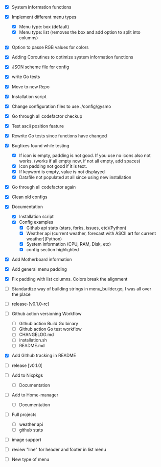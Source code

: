 - [x] System information functions

- [x] Implement different menu types
  - [x] Menu type: box (default)
  - [x] Menu type: list (removes the box and add option to split into columns)

- [x] Option to passe RGB values for colors

- [x] Adding Coroutines to optimize system information functions

- [x] JSON scheme file for config

- [x] write Go tests

- [x] Move to new Repo

- [x] Installation script

- [x] Change configuration files to use ./config/gysmo

- [x] Go through all codefactor checkup

- [x] Test ascii position feature

- [x] Rewrite Go tests since functions have changed

- [x] Bugfixes found while testing
  - [x] If icon is empty, padding is not good. If you use no icons also not works. (works if all empty now, if not all empty, add spaces)
  - [x] Icon padding not good if it is text.
  - [x] If keyword is empty, value is not displayed
  - [x] Datafile not populated at all since using new installation

- [x] Go through all codefactor again

- [x] Clean old configs

- [x] Documentation
  - [x] Installation script
  - [x] Config examples
    - [x] Github api stats (stars, forks, issues, etc)(Python)
    - [x] Weather api (current weather, forecast with ASCII art for current weather)(Python)
    - [x] System information (CPU, RAM, Disk, etc)
    - [x] config section highlighted

- [x] Add Motherboard information

- [x] Add general menu padding

- [x] Fix padding with list columns. Colors break the alignment

- [ ] Standardize way of building strings in menu_builder.go, I was all over the place

- [ ] release-[v0.1.0-rc]

- [ ] Github action versioning Workflow
  - [ ] Github action Build Go binary
  - [ ] Github action Go test workflow
  - [ ] CHANGELOG.md
  - [ ] installation.sh
  - [ ] README.md

- [x] Add Github tracking in README

- [ ] release [v0.1.0]

- [ ] Add to Nixpkgs
  - [ ] Documentation

- [ ] Add to Home-manager
  - [ ] Documentation

- [ ] Full projects
  - [ ] weather api
  - [ ] github stats

- [ ] image support

- [ ] review "line" for header and footer in list menu

- [ ] New type of menu
